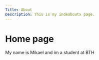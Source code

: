 ```yaml
---
Title: About
Description: This is my indeaboutx page.
---
```


Home page
==========================


My name is Mikael and im a student at BTH
